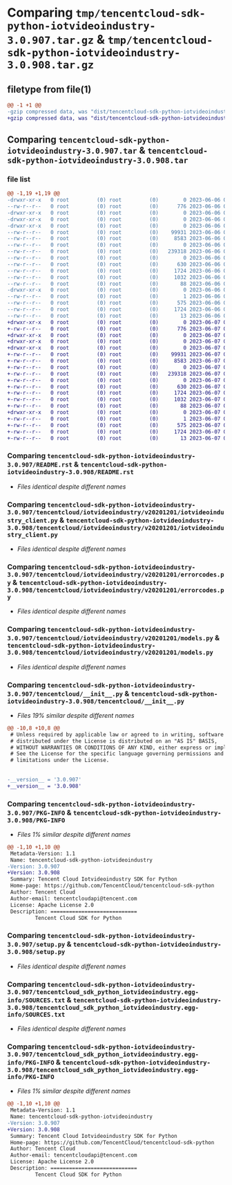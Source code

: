 # Comparing `tmp/tencentcloud-sdk-python-iotvideoindustry-3.0.907.tar.gz` & `tmp/tencentcloud-sdk-python-iotvideoindustry-3.0.908.tar.gz`

## filetype from file(1)

```diff
@@ -1 +1 @@
-gzip compressed data, was "dist/tencentcloud-sdk-python-iotvideoindustry-3.0.907.tar", last modified: Tue Jun  6 02:29:18 2023, max compression
+gzip compressed data, was "dist/tencentcloud-sdk-python-iotvideoindustry-3.0.908.tar", last modified: Wed Jun  7 00:27:03 2023, max compression
```

## Comparing `tencentcloud-sdk-python-iotvideoindustry-3.0.907.tar` & `tencentcloud-sdk-python-iotvideoindustry-3.0.908.tar`

### file list

```diff
@@ -1,19 +1,19 @@
-drwxr-xr-x   0 root         (0) root         (0)        0 2023-06-06 02:29:18.000000 tencentcloud-sdk-python-iotvideoindustry-3.0.907/
--rw-r--r--   0 root         (0) root         (0)      776 2023-06-06 02:29:17.000000 tencentcloud-sdk-python-iotvideoindustry-3.0.907/README.rst
-drwxr-xr-x   0 root         (0) root         (0)        0 2023-06-06 02:29:18.000000 tencentcloud-sdk-python-iotvideoindustry-3.0.907/tencentcloud/
-drwxr-xr-x   0 root         (0) root         (0)        0 2023-06-06 02:29:18.000000 tencentcloud-sdk-python-iotvideoindustry-3.0.907/tencentcloud/iotvideoindustry/
-drwxr-xr-x   0 root         (0) root         (0)        0 2023-06-06 02:29:18.000000 tencentcloud-sdk-python-iotvideoindustry-3.0.907/tencentcloud/iotvideoindustry/v20201201/
--rw-r--r--   0 root         (0) root         (0)    99931 2023-06-06 02:29:17.000000 tencentcloud-sdk-python-iotvideoindustry-3.0.907/tencentcloud/iotvideoindustry/v20201201/iotvideoindustry_client.py
--rw-r--r--   0 root         (0) root         (0)     8583 2023-06-06 02:29:17.000000 tencentcloud-sdk-python-iotvideoindustry-3.0.907/tencentcloud/iotvideoindustry/v20201201/errorcodes.py
--rw-r--r--   0 root         (0) root         (0)        0 2023-06-06 02:29:17.000000 tencentcloud-sdk-python-iotvideoindustry-3.0.907/tencentcloud/iotvideoindustry/v20201201/__init__.py
--rw-r--r--   0 root         (0) root         (0)   239318 2023-06-06 02:29:17.000000 tencentcloud-sdk-python-iotvideoindustry-3.0.907/tencentcloud/iotvideoindustry/v20201201/models.py
--rw-r--r--   0 root         (0) root         (0)        0 2023-06-06 02:29:17.000000 tencentcloud-sdk-python-iotvideoindustry-3.0.907/tencentcloud/iotvideoindustry/__init__.py
--rw-r--r--   0 root         (0) root         (0)      630 2023-06-06 02:29:17.000000 tencentcloud-sdk-python-iotvideoindustry-3.0.907/tencentcloud/__init__.py
--rw-r--r--   0 root         (0) root         (0)     1724 2023-06-06 02:29:18.000000 tencentcloud-sdk-python-iotvideoindustry-3.0.907/PKG-INFO
--rw-r--r--   0 root         (0) root         (0)     1032 2023-06-06 02:29:17.000000 tencentcloud-sdk-python-iotvideoindustry-3.0.907/setup.py
--rw-r--r--   0 root         (0) root         (0)       88 2023-06-06 02:29:18.000000 tencentcloud-sdk-python-iotvideoindustry-3.0.907/setup.cfg
-drwxr-xr-x   0 root         (0) root         (0)        0 2023-06-06 02:29:18.000000 tencentcloud-sdk-python-iotvideoindustry-3.0.907/tencentcloud_sdk_python_iotvideoindustry.egg-info/
--rw-r--r--   0 root         (0) root         (0)        1 2023-06-06 02:29:18.000000 tencentcloud-sdk-python-iotvideoindustry-3.0.907/tencentcloud_sdk_python_iotvideoindustry.egg-info/dependency_links.txt
--rw-r--r--   0 root         (0) root         (0)      575 2023-06-06 02:29:18.000000 tencentcloud-sdk-python-iotvideoindustry-3.0.907/tencentcloud_sdk_python_iotvideoindustry.egg-info/SOURCES.txt
--rw-r--r--   0 root         (0) root         (0)     1724 2023-06-06 02:29:18.000000 tencentcloud-sdk-python-iotvideoindustry-3.0.907/tencentcloud_sdk_python_iotvideoindustry.egg-info/PKG-INFO
--rw-r--r--   0 root         (0) root         (0)       13 2023-06-06 02:29:18.000000 tencentcloud-sdk-python-iotvideoindustry-3.0.907/tencentcloud_sdk_python_iotvideoindustry.egg-info/top_level.txt
+drwxr-xr-x   0 root         (0) root         (0)        0 2023-06-07 00:27:03.000000 tencentcloud-sdk-python-iotvideoindustry-3.0.908/
+-rw-r--r--   0 root         (0) root         (0)      776 2023-06-07 00:27:02.000000 tencentcloud-sdk-python-iotvideoindustry-3.0.908/README.rst
+drwxr-xr-x   0 root         (0) root         (0)        0 2023-06-07 00:27:03.000000 tencentcloud-sdk-python-iotvideoindustry-3.0.908/tencentcloud/
+drwxr-xr-x   0 root         (0) root         (0)        0 2023-06-07 00:27:03.000000 tencentcloud-sdk-python-iotvideoindustry-3.0.908/tencentcloud/iotvideoindustry/
+drwxr-xr-x   0 root         (0) root         (0)        0 2023-06-07 00:27:03.000000 tencentcloud-sdk-python-iotvideoindustry-3.0.908/tencentcloud/iotvideoindustry/v20201201/
+-rw-r--r--   0 root         (0) root         (0)    99931 2023-06-07 00:27:02.000000 tencentcloud-sdk-python-iotvideoindustry-3.0.908/tencentcloud/iotvideoindustry/v20201201/iotvideoindustry_client.py
+-rw-r--r--   0 root         (0) root         (0)     8583 2023-06-07 00:27:02.000000 tencentcloud-sdk-python-iotvideoindustry-3.0.908/tencentcloud/iotvideoindustry/v20201201/errorcodes.py
+-rw-r--r--   0 root         (0) root         (0)        0 2023-06-07 00:27:02.000000 tencentcloud-sdk-python-iotvideoindustry-3.0.908/tencentcloud/iotvideoindustry/v20201201/__init__.py
+-rw-r--r--   0 root         (0) root         (0)   239318 2023-06-07 00:27:02.000000 tencentcloud-sdk-python-iotvideoindustry-3.0.908/tencentcloud/iotvideoindustry/v20201201/models.py
+-rw-r--r--   0 root         (0) root         (0)        0 2023-06-07 00:27:02.000000 tencentcloud-sdk-python-iotvideoindustry-3.0.908/tencentcloud/iotvideoindustry/__init__.py
+-rw-r--r--   0 root         (0) root         (0)      630 2023-06-07 00:27:02.000000 tencentcloud-sdk-python-iotvideoindustry-3.0.908/tencentcloud/__init__.py
+-rw-r--r--   0 root         (0) root         (0)     1724 2023-06-07 00:27:03.000000 tencentcloud-sdk-python-iotvideoindustry-3.0.908/PKG-INFO
+-rw-r--r--   0 root         (0) root         (0)     1032 2023-06-07 00:27:02.000000 tencentcloud-sdk-python-iotvideoindustry-3.0.908/setup.py
+-rw-r--r--   0 root         (0) root         (0)       88 2023-06-07 00:27:03.000000 tencentcloud-sdk-python-iotvideoindustry-3.0.908/setup.cfg
+drwxr-xr-x   0 root         (0) root         (0)        0 2023-06-07 00:27:03.000000 tencentcloud-sdk-python-iotvideoindustry-3.0.908/tencentcloud_sdk_python_iotvideoindustry.egg-info/
+-rw-r--r--   0 root         (0) root         (0)        1 2023-06-07 00:27:03.000000 tencentcloud-sdk-python-iotvideoindustry-3.0.908/tencentcloud_sdk_python_iotvideoindustry.egg-info/dependency_links.txt
+-rw-r--r--   0 root         (0) root         (0)      575 2023-06-07 00:27:03.000000 tencentcloud-sdk-python-iotvideoindustry-3.0.908/tencentcloud_sdk_python_iotvideoindustry.egg-info/SOURCES.txt
+-rw-r--r--   0 root         (0) root         (0)     1724 2023-06-07 00:27:03.000000 tencentcloud-sdk-python-iotvideoindustry-3.0.908/tencentcloud_sdk_python_iotvideoindustry.egg-info/PKG-INFO
+-rw-r--r--   0 root         (0) root         (0)       13 2023-06-07 00:27:03.000000 tencentcloud-sdk-python-iotvideoindustry-3.0.908/tencentcloud_sdk_python_iotvideoindustry.egg-info/top_level.txt
```

### Comparing `tencentcloud-sdk-python-iotvideoindustry-3.0.907/README.rst` & `tencentcloud-sdk-python-iotvideoindustry-3.0.908/README.rst`

 * *Files identical despite different names*

### Comparing `tencentcloud-sdk-python-iotvideoindustry-3.0.907/tencentcloud/iotvideoindustry/v20201201/iotvideoindustry_client.py` & `tencentcloud-sdk-python-iotvideoindustry-3.0.908/tencentcloud/iotvideoindustry/v20201201/iotvideoindustry_client.py`

 * *Files identical despite different names*

### Comparing `tencentcloud-sdk-python-iotvideoindustry-3.0.907/tencentcloud/iotvideoindustry/v20201201/errorcodes.py` & `tencentcloud-sdk-python-iotvideoindustry-3.0.908/tencentcloud/iotvideoindustry/v20201201/errorcodes.py`

 * *Files identical despite different names*

### Comparing `tencentcloud-sdk-python-iotvideoindustry-3.0.907/tencentcloud/iotvideoindustry/v20201201/models.py` & `tencentcloud-sdk-python-iotvideoindustry-3.0.908/tencentcloud/iotvideoindustry/v20201201/models.py`

 * *Files identical despite different names*

### Comparing `tencentcloud-sdk-python-iotvideoindustry-3.0.907/tencentcloud/__init__.py` & `tencentcloud-sdk-python-iotvideoindustry-3.0.908/tencentcloud/__init__.py`

 * *Files 19% similar despite different names*

```diff
@@ -10,8 +10,8 @@
 # Unless required by applicable law or agreed to in writing, software
 # distributed under the License is distributed on an "AS IS" BASIS,
 # WITHOUT WARRANTIES OR CONDITIONS OF ANY KIND, either express or implied.
 # See the License for the specific language governing permissions and
 # limitations under the License.
 
 
-__version__ = '3.0.907'
+__version__ = '3.0.908'
```

### Comparing `tencentcloud-sdk-python-iotvideoindustry-3.0.907/PKG-INFO` & `tencentcloud-sdk-python-iotvideoindustry-3.0.908/PKG-INFO`

 * *Files 1% similar despite different names*

```diff
@@ -1,10 +1,10 @@
 Metadata-Version: 1.1
 Name: tencentcloud-sdk-python-iotvideoindustry
-Version: 3.0.907
+Version: 3.0.908
 Summary: Tencent Cloud Iotvideoindustry SDK for Python
 Home-page: https://github.com/TencentCloud/tencentcloud-sdk-python
 Author: Tencent Cloud
 Author-email: tencentcloudapi@tencent.com
 License: Apache License 2.0
 Description: ============================
         Tencent Cloud SDK for Python
```

### Comparing `tencentcloud-sdk-python-iotvideoindustry-3.0.907/setup.py` & `tencentcloud-sdk-python-iotvideoindustry-3.0.908/setup.py`

 * *Files identical despite different names*

### Comparing `tencentcloud-sdk-python-iotvideoindustry-3.0.907/tencentcloud_sdk_python_iotvideoindustry.egg-info/SOURCES.txt` & `tencentcloud-sdk-python-iotvideoindustry-3.0.908/tencentcloud_sdk_python_iotvideoindustry.egg-info/SOURCES.txt`

 * *Files identical despite different names*

### Comparing `tencentcloud-sdk-python-iotvideoindustry-3.0.907/tencentcloud_sdk_python_iotvideoindustry.egg-info/PKG-INFO` & `tencentcloud-sdk-python-iotvideoindustry-3.0.908/tencentcloud_sdk_python_iotvideoindustry.egg-info/PKG-INFO`

 * *Files 1% similar despite different names*

```diff
@@ -1,10 +1,10 @@
 Metadata-Version: 1.1
 Name: tencentcloud-sdk-python-iotvideoindustry
-Version: 3.0.907
+Version: 3.0.908
 Summary: Tencent Cloud Iotvideoindustry SDK for Python
 Home-page: https://github.com/TencentCloud/tencentcloud-sdk-python
 Author: Tencent Cloud
 Author-email: tencentcloudapi@tencent.com
 License: Apache License 2.0
 Description: ============================
         Tencent Cloud SDK for Python
```

